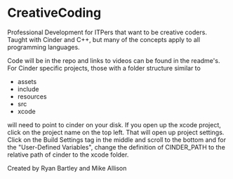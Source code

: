 CreativeCoding
==============

Professional Development for ITPers that want to be creative coders.  Taught with Cinder and C++, but many of the concepts apply to all programming languages.

Code will be in the repo and links to videos can be found in the readme's. For Cinder specific projects, those with a folder structure similar to 

- assets
- include
- resources
- src
- xcode

will need to point to cinder on your disk. If you open up the xcode project, click on the project name on the top left. That will open up project settings. Click on the Build Settings tag in the middle and scroll to the bottom and for the "User-Defined Variables", change the definition of CINDER_PATH to the relative path of cinder to the xcode folder.

Created by Ryan Bartley and Mike Allison



